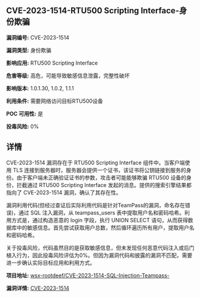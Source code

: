 ## CVE-2023-1514-RTU500 Scripting Interface-身份欺骗

**漏洞编号:** CVE-2023-1514

**漏洞类型:** 身份欺骗

**影响应用:** RTU500 Scripting Interface

**危害等级:** 高危，可能导致敏感信息泄露，完整性破坏

**影响版本:** 1.0.1.30, 1.0.2, 1.1.1

**利用条件:** 需要网络访问目标RTU500设备

**POC 可用性:** 是

**投毒风险:** 0%

## 详情

CVE-2023-1514 漏洞存在于 RTU500 Scripting Interface 组件中。当客户端使用 TLS 连接到服务器时，服务器会提供一个证书，该证书将公钥链接到服务的身份。由于客户端未正确验证证书的参数，攻击者可能能够欺骗 RTU500 设备的身份，拦截通过 RTU500 Scripting Interface 发起的消息。提供的搜索引擎结果都指向了 CVE-2023-1514 漏洞，确认了其存在性。

漏洞利用代码(但经过查证后实际利用代码是针对TeamPass的漏洞，命名存在错误)，通过 SQL 注入漏洞，从 teampass_users 表中提取用户名和密码哈希。利用方式是，通过构造恶意的 login 字段，执行 UNION SELECT 语句，从而获得数据库中的敏感信息。首先尝试获取用户总数，然后循环遍历所有用户，提取用户名和密码哈希。

关于投毒风险，代码虽然目的是获取敏感信息，但未发现任何恶意代码注入或后门植入行为，因此投毒风险评估为0%。但因为漏洞代码和披露的漏洞不匹配，需要进一步确认实际目标应用和利用方式。

**项目地址:** [wsx-rootdeef/CVE-2023-1514-SQL-Injection-Teampass-](https://github.com/wsx-rootdeef/CVE-2023-1514-SQL-Injection-Teampass-)

**漏洞详情:** [CVE-2023-1514](https://nvd.nist.gov/vuln/detail/CVE-2023-1514)